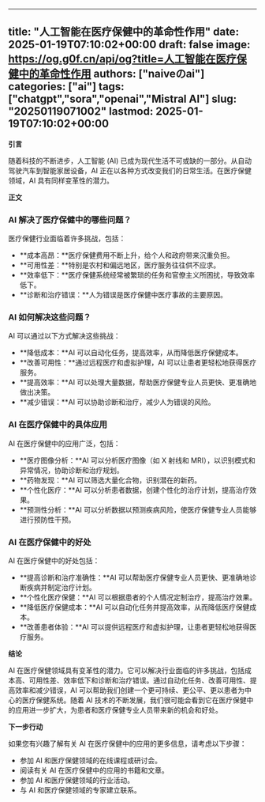 
---
title: "人工智能在医疗保健中的革命性作用"
date: 2025-01-19T07:10:02+00:00
draft: false
image: https://og.g0f.cn/api/og?title=人工智能在医疗保健中的革命性作用
authors: ["naiveのai"]
categories: ["ai"]
tags: ["chatgpt","sora","openai","Mistral AI"]
slug: "20250119071002"
lastmod: 2025-01-19T07:10:02+00:00
---
**引言**

随着科技的不断进步，人工智能 (AI) 已成为现代生活不可或缺的一部分。从自动驾驶汽车到智能家居设备，AI 正在以各种方式改变我们的日常生活。在医疗保健领域，AI 具有同样变革性的潜力。

**正文**

### AI 解决了医疗保健中的哪些问题？

医疗保健行业面临着许多挑战，包括：

- **成本高昂：**医疗保健费用不断上升，给个人和政府带来沉重负担。
- **可用性差：**特别是农村和偏远地区，医疗服务往往供不应求。
- **效率低下：**医疗保健系统经常被繁琐的任务和官僚主义所困扰，导致效率低下。
- **诊断和治疗错误：**人为错误是医疗保健中医疗事故的主要原因。

### AI 如何解决这些问题？

AI 可以通过以下方式解决这些挑战：

- **降低成本：**AI 可以自动化任务，提高效率，从而降低医疗保健成本。
- **改善可用性：**通过远程医疗和虚拟护理，AI 可以让患者更轻松地获得医疗服务。
- **提高效率：**AI 可以处理大量数据，帮助医疗保健专业人员更快、更准确地做出决策。
- **减少错误：**AI 可以协助诊断和治疗，减少人为错误的风险。

### AI 在医疗保健中的具体应用

AI 在医疗保健中的应用广泛，包括：

- **医疗图像分析：**AI 可以分析医疗图像（如 X 射线和 MRI），以识别模式和异常情况，协助诊断和治疗规划。
- **药物发现：**AI 可以筛选大量化合物，识别潜在的新药。
- **个性化医疗：**AI 可以分析患者数据，创建个性化的治疗计划，提高治疗效果。
- **预测性分析：**AI 可以分析数据以预测疾病风险，使医疗保健专业人员能够进行预防性干预。

### AI 在医疗保健中的好处

AI 在医疗保健中的好处包括：

- **提高诊断和治疗准确性：**AI 可以帮助医疗保健专业人员更快、更准确地诊断疾病并制定治疗计划。
- **个性化医疗保健：**AI 可以根据患者的个人情况定制治疗，提高治疗效果。
- **降低医疗保健成本：**AI 可以自动化任务并提高效率，从而降低医疗保健成本。
- **改善患者体验：**AI 可以提供远程医疗和虚拟护理，让患者更轻松地获得医疗服务。

**结论**

AI 在医疗保健领域具有变革性的潜力。它可以解决行业面临的许多挑战，包括成本高、可用性差、效率低下和诊断和治疗错误。通过自动化任务、改善可用性、提高效率和减少错误，AI 可以帮助我们创建一个更可持续、更公平、更以患者为中心的医疗保健系统。随着 AI 技术的不断发展，我们很可能会看到它在医疗保健中的应用进一步扩大，为患者和医疗保健专业人员带来新的机会和好处。

**下一步行动**

如果您有兴趣了解有关 AI 在医疗保健中的应用的更多信息，请考虑以下步骤：

- 参加 AI 和医疗保健领域的在线课程或研讨会。
- 阅读有关 AI 在医疗保健中的应用的书籍和文章。
- 参加 AI 和医疗保健领域的行业活动。
- 与 AI 和医疗保健领域的专家建立联系。
